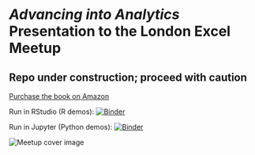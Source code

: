 # _Advancing into Analytics_ Presentation to the London Excel Meetup

## Repo under construction; proceed with caution

[Purchase the book on Amazon](https://www.amazon.com/Advancing-Into-Analytics-Excel-Python/dp/149209434X/ref=sr_1_1?dchild=1&keywords=ADVANCING+INTO+ANALYTICS&qid=1615052408&sr=8-1)

Run in RStudio (R demos): [![Binder](https://mybinder.org/badge_logo.svg)](https://mybinder.org/v2/gh/stringfestdata/advancing-into-analytics-presentation/HEAD?urlpath=rstudio)

Run in Jupyter (Python demos): [![Binder](https://mybinder.org/badge_logo.svg)](https://mybinder.org/v2/gh/stringfestdata/advancing-into-analytics-presentation/HEAD)


![Meetup cover image](images/london-excel-meetup.png)

